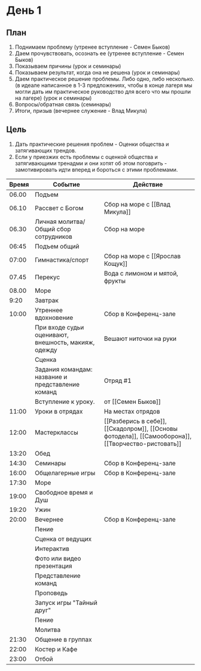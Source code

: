 # День 1
## План
      
1. Поднимаем проблему (утренее вступление - Семен Быков)
2. Даем прочувствовать, осознать ее (утренее вступление - Семен Быков)
3. Показываем причины (урок и семинары)
4. Показываем результат, когда она не решена (урок и семинары)
5. Даем практическое решение проблемы. Либо одно, либо несколько. (в идеале написанное в 1-3 предложениях, чтобы в конце лагеря мы могли дать им практическое руководство для всего что мы прошли на лагере) (урок и семинары)
6. Вопросы/обратная связь (семинары)
7. Итоги, призыв (вечернее служение - Влад Микула)

## Цель
1. Дать практические решения проблем - Оценки общества и затягивающих трендов.
2. Если у приезжих есть проблемы с оценкой общества и затягивающими тренадми и они хотят об этом поговрить - замотивировать идти вперед и бороться с этими проблемами.


| Время | Событие                                              | Действие                         |
| ----- | ---------------------------------------------------- | -------------------------------- |
| 06.00 | Подъем                                               |                                  |
| 06.10 | Рассвет с Богом                                      | Сбор на море с [[Влад Микула]]   |
| 06.30 | Личная молитва/Общий сбор сотрудников                | Сбор на море          |
| 06:45 | Подъем общий                                         |                                  |
| 07:00 | Гимнастика/спорт                                     | Сбор на море с [[Ярослав Кощук]] |
| 07.45 | Перекус                                              | Вода с лимоном и мятой, фрукты   |
| 08.00 | Море                                                 |                                  |
| 9:20  | Завтрак                                              |                                  |
| 10:00 | Утреннее вдохновение                                 | Сбор в Конференц-зале            |
|       | При входе судьи оценивают, внешность, макияж, одежду | Вешают ниточки на руки           |
|       | Сценка                                               |                                  |
|       | Задания командам: название и представление команд    | Отряд #1                         |
|       | Вступление к уроку.                                  | от [[Семен Быков]]               |
| 11:00 | Уроки в отрядах                                      | На местах отрядов                |
| 12:00 | Мастерклассы                                         | [[Разберись в себе]], [[Скадолром]], [[Основы фотодела]], [[Самооборона]], [[Творчество-ристовать]]                                 |
| 13:20 | Обед                                                 |                                  |
| 14:30 | Семинары                                             | Сбор в Конференц-зале            |
| 16:00 | Общелагерные игры                                    | Сбор в Конференц-зале            |
| 17:30 | Море                                                 |                                  |
| 19:00 | Свободное время и Душ                                |                                  |
| 19:20 | Ужин                                                 |                                  |
| 20:00 | Вечернее                                             | Сбор в Конференц-зале            |
|       | Пение                                                |                                  |
|       | Сценка от ведущих                                    |                                  |
|       | Интерактив                                           |                                  |
|       | Фото или видео презентация                           |                                  |
|       | Представление команд                                 |                                  |
|       | Проповедь                                            |                                  |
|       | Запуск игры "Тайный друг"                            |                                  |
|       | Пение                                                |                                  |
|       | Молитва                                              |                                  |
| 21:30 | Общение в группах                                    |                                  |
| 22:00 | Костер и Кафе                                        |                                  |
| 23:00 | Отбой                                                |                                  |
